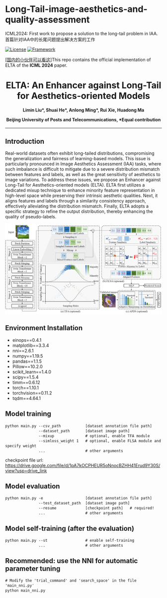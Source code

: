 # Long-Tail-image-aesthetics-and-quality-assessment
ICML2024: First work to propose a solution to the long-tail problem in IAA. 首篇针对IAA中的长尾问题提出解决方案的工作


[![License](https://img.shields.io/badge/License-Apache%202.0-blue.svg)](https://opensource.org/licenses/Apache-2.0)
[![Framework](https://img.shields.io/badge/PyTorch-%23EE4C2C.svg?&logo=PyTorch&logoColor=white)](https://pytorch.org/)

[[国内的小伙伴可以看这]](https://github.com/woshidandan/Long-Tail-image-aesthetics-and-quality-assessment/blob/main/CN_README.md)This repo contains the official implementation of ELTA of the **ICML 2024** paper.

<div align="center">
<h1>
<b>
ELTA: An Enhancer against Long-Tail for Aesthetics-oriented Models
</b>
</h1>
<h4>
<b>
Limin Liu*, Shuai He*, Anlong Ming*, Rui Xie, Huadong Ma
    
Beijing University of Posts and Telecommunications, *Equal contribution
</b>
</h4>
</div>

-----------------------------------------



## Introduction
 Real-world datasets often exhibit long-tailed distributions, compromising the generalization and fairness of learning-based models. This issue is particularly pronounced in Image Aesthetics Assessment (IAA) tasks, where such imbalance is difficult to mitigate due to a severe distribution mismatch between features and labels, as well as the great sensitivity of aesthetics to image variations.
To address these issues, we propose an Enhancer against Long-Tail for Aesthetics-oriented models (ELTA). ELTA first utilizes a dedicated mixup technique to enhance minority feature representation in high-level space while preserving their intrinsic aesthetic qualities. Next, it aligns features and labels through a similarity consistency approach, effectively alleviating the distribution mismatch. Finally, ELTA adopts a specific strategy to refine the output distribution, thereby enhancing the quality of pseudo-labels.

<img src="pipeline_final.png">

## Environment Installation
* einops==0.4.1
* matplotlib==3.3.4
* nni==2.6.1
* numpy==1.19.5
* pandas==1.1.5
* Pillow==10.2.0
* scikit_learn==1.4.0
* scipy==1.5.4
* timm==0.6.12
* torch==1.10.1
* torchvision==0.11.2
* tqdm==4.64.1









## Model training
```
python main.py --csv_path           [dataset annotation file path]
               --dataset_path       [dataset image path]
               --mixup              # optional, enable TFA module
               --simloss_weight 1   # optional, enable FLSA module and specify weight
               ...                  # other arguments
```

checkpoint file url: https://drive.google.com/file/d/1pA7kOCPHEUR5oNnocBZHH41Erud9Y30S/view?usp=drive_link

## Model evaluation
```
python main.py -e                   [dataset annotation file path]
               --test_dataset_path  [dataset image path]
               --resume             [checkpoint path]   # required!
               ...                  # other arguments
```

## Model self-training (after the evaluation)
```
python main.py --st                 # enable self-training
               ...                  # other arguments
```

## Recommended: use the NNI for automatic parameter tuning
```
# Modify the 'trial_command' and 'search_space' in the file 'main_nni.py'
python main_nni.py
```





